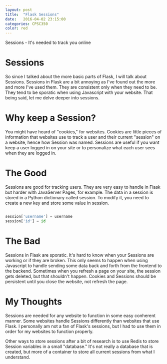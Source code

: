 ```yaml
---
layout: post
title:  "Flask Sessions"
date:   2016-04-02 23:15:00
categories: CPSC350
color: red
---
```


Sessions - It's needed to track you online


# Sessions

So since I talked about the more basic parts of Flask, I will talk about Sessions. Sessions in Flask are a bit annoying as I've found out the more and more I've used them. They are consistent only when they need to be. They tend to be sporatic when using Javascript with your website. That being said, let me delve deeper into sessions.

# Why keep a Session?

You might have heard of "cookies," for websites. Cookies are little pieces of information that websites use to track a user and their current "session" on a website, hence how Session was named. Sessions are useful if you want keep a user logged in on your site or to personalize what each user sees when they are logged in.

# The Good

Sessions are good for tracking users. They are very easy to handle in Flask but harder with JavaServer Pages, for example. The data in a session is stored in a Python dictionary called session. To modify it, you need to create a new key and store some value in session.

``` Python

session['username'] = username
session['id'] = id

```

# The Bad

Sessions in Flask are sporatic. It's hard to know when your Sessions are working or if they are broken. This only seems to happen when using Javascript to handle sending some data back and forth from the frontend to the backend. Sometimes when you refresh a page on your site, the session gets deleted, but that shouldn't happen. Cookies and Sessions should be persistent until you close the website, not refresh the page.

# My Thoughts

Sessions are needed for any website to function in some easy conherent manner. Some websites handle Sessions differently than websites that use Flask. I personally am not a fan of Flask's sessions, but I had to use them in order for my websites to function properly.

Other ways to store sessions after a bit of research is to use Redis to store Session variables in a small "database." It's not really a database that is created, but more of a container to store all current sessions from what I understand.

